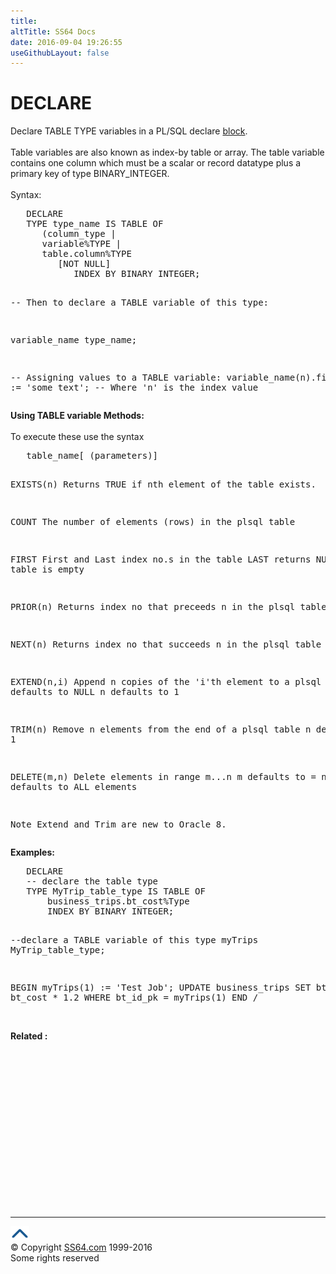 ```yaml
---
title:
altTitle: SS64 Docs
date: 2016-09-04 19:26:55
useGithubLayout: false
---
```

<!-- #BeginLibraryItem "/Library/head_orapl.lbi" --><!-- #EndLibraryItem --><h1>DECLARE </h1> 
<p>Declare TABLE TYPE variables in a PL/SQL declare <a href="structure.html">block</a>. 
  <br>
  <br>
  Table variables are also known as index-by table or array. The table variable 
  contains one column which must be a scalar or record datatype plus a primary 
  key of type BINARY_INTEGER. <br>
  <br>
  Syntax: </p>
<pre>   DECLARE
   TYPE type_name IS TABLE OF
      (column_type |
      variable%TYPE |
      table.column%TYPE
         [NOT NULL]
            INDEX BY BINARY INTEGER;

-- Then to declare a TABLE variable of this type:

   variable_name type_name;

-- Assigning values to a TABLE variable:
   variable_name(n).field_name := 'some text';
-- Where 'n' is the index value</pre>
<p> <b>Using TABLE variable Methods:</b><br>
  <br>
  To execute these use the syntax<br>
</p>
<pre>   table_name[ (parameters)]

EXISTS(n)   Returns TRUE if nth element of the table exists.

COUNT       The number of elements (rows) in the plsql table

FIRST       First and Last index no.s in the table
LAST        returns NULL if table is empty

PRIOR(n)    Returns index no that preceeds n in the plsql table

NEXT(n)     Returns index no that succeeds n in the plsql table

EXTEND(n,i) Append n copies of the 'i'th element to a plsql table
            i defaults to NULL n defaults to 1

TRIM(n)     Remove n elements from the end of a plsql table
            n defaults to 1

DELETE(m,n) Delete elements in range m...n
            m defaults to = n
            n defaults to ALL elements

Note Extend and Trim are new to Oracle 8.</pre>
<p> <span class="body"><b>Examples:</b></span></p>
<pre>   DECLARE
   -- declare the table type
   TYPE MyTrip_table_type IS TABLE OF
       business_trips.bt_cost%Type
       INDEX BY BINARY INTEGER;

   --declare a TABLE variable of this type
   myTrips MyTrip_table_type;

   BEGIN
      myTrips(1) := 'Test Job';
      UPDATE business_trips
      SET bt_cost = bt_cost * 1.2
      WHERE bt_id_pk = myTrips(1)
   END
   /</pre>
<p><b> <br>
  Related :</b></p><!-- #BeginLibraryItem "/Library/foot_ora.lbi" --><p><script async="" src="//pagead2.googlesyndication.com/pagead/js/adsbygoogle.js"></script>
<!-- oracle-footer -->
<ins class="adsbygoogle" style="display:inline-block;width:300px;height:250px" data-ad-client="ca-pub-6140977852749469" data-ad-slot="4275490898"></ins>
<script>
(adsbygoogle = window.adsbygoogle || []).push({});
</script></p>
<hr>
<div id="bl" class="footer"><a href="#"><img src="../images/top.png" width="30" height="22" alt="Back to the Top"></a></div>
<div id="br" class="footer, tagline">© Copyright <a href="http://ss64.com/">SS64.com</a> 1999-2016<br>
Some rights reserved</div><!-- #EndLibraryItem -->

